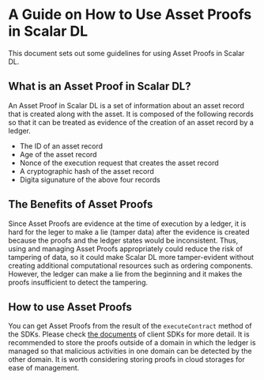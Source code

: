# A Guide on How to Use Asset Proofs in Scalar DL

This document sets out some guidelines for using Asset Proofs in Scalar DL.

## What is an Asset Proof in Scalar DL?

An Asset Proof in Scalar DL is a set of information about an asset record that is created along with the asset. It is composed of the following records so that it can be treated as evidence of the creation of an asset record by a ledger.

- The ID of an asset record
- Age of the asset record
- Nonce of the execution request that creates the asset record
- A cryptographic hash of the asset record
- Digita sigunature of the above four records 

## The Benefits of Asset Proofs

Since Asset Proofs are evidence at the time of execution by a ledger, it is hard for the leger to make a lie (tamper data) after the evidence is created because the proofs and the ledger states would be inconsistent.
Thus, using and managing Asset Proofs appropriately could reduce the risk of tampering of data, so it could make Scalar DL more tamper-evident without creating additional computational resources such as ordering components.
However, the ledger can make a lie from the beginning and it makes the proofs insufficient to detect the tampering.

## How to use Asset Proofs

You can get Asset Proofs from the result of the `executeContract` method of the SDKs. Please check [the documents](https://github.com/scalar-labs/scalardl#client-sdks) of client SDKs for more detail.
It is recommended to store the proofs outside of a domain in which the ledger is managed so that malicious activities in one domain can be detected by the other domain.
It is worth considering storing proofs in cloud storages for ease of management.
